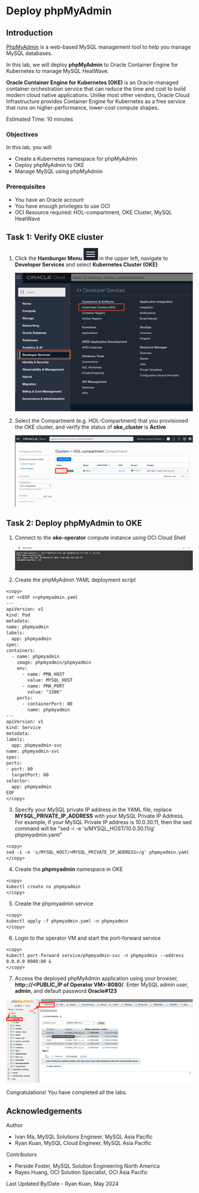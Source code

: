 # Deploy phpMyAdmin

## Introduction

[PhpMyAdmin](https://www.phpmyadmin.net/) is a web-based MySQL management tool to help you manage MySQL databases.

In this lab, we will deploy **phpMyAdmin** to Oracle Container Engine for Kubernetes to manage MySQL HeatWave.

**Oracle Container Engine for Kubernetes (OKE)** is an Oracle-managed container orchestration service that can reduce the time and cost to build modern cloud native applications. Unlike most other vendors, Oracle Cloud Infrastructure provides Container Engine for Kubernetes as a free service that runs on higher-performance, lower-cost compute shapes.

Estimated Time: 10 minutes

### Objectives

In this lab, you will:

* Create a Kubernetes namespace for phpMyAdmin
* Deploy phpMyAdmin to OKE
* Manage MySQL using phpMyAdmin

### Prerequisites

* You have an Oracle account
* You have enough privileges to use OCI
* OCI Resource required: HOL-compartment, OKE Cluster, MySQL HeatWave

## Task 1: Verify OKE cluster

1. Click the **Hamburger Menu** ![OCI Menu](images/hamburger.png) in the upper left, navigate to **Developer Services** and select **Kubernetes Cluster (OKE)**

    ![Navigate to OKE](images/navigate-to-oke.png)

2. Select the Compartment (e.g. HOL-Compartment) that you provisioned the OKE cluster, and verify the status of **oke_cluster** is **Active**

    ![Verify OKE](images/click-cluster.png)

## Task 2: Deploy phpMyAdmin to OKE

1. Connect to the **oke-operator** compute instance using OCI Cloud Shell

    ![Connect to VM](images/connect-to-vm.png)

2. Create the phpMyAdmin YAML deployment script

  ```text
<copy>
cat <<EOF >>phpmyadmin.yaml
---
apiVersion: v1
kind: Pod
metadata:
  name: phpmyadmin
  labels:
    app: phpmyadmin
spec:
  containers:
    - name: phpmyadmin
      image: phpmyadmin/phpmyadmin
      env:
        - name: PMA_HOST
          value: MYSQL_HOST
        - name: PMA_PORT
          value: "3306"
      ports:
        - containerPort: 80
          name: phpmyadmin
---
apiVersion: v1
kind: Service
metadata:
  labels:
    app: phpmyadmin-svc
  name: phpmyadmin-svc
spec:
  ports:
  - port: 80
    targetPort: 80
  selector:
    app: phpmyadmin
EOF
</copy>
```

3. Specify your MySQL private IP address in the YAML file, replace **MYSQL&#95;PRIVATE&#95;IP&#95;ADDRESS** with your MySQL Private IP Address. For example, if your MySQL Private IP address is 10.0.30.11, then the sed command will be "sed -i -e 's/MYSQL_HOST/10.0.30.11/g' phpmyadmin.yaml"

  ```text
 <copy>
 sed -i -e 's/MYSQL_HOST/<MYSQL_PRIVATE_IP_ADDRESS>/g' phpmyadmin.yaml
 </copy>
 ```

4. Create the **phpmyadmin** namespace in OKE

  ```text
 <copy>
 kubectl create ns phpmyadmin
 </copy>
 ```

5. Create the phpmyadmin service

  ```text
 <copy>
 kubectl apply -f phpmyadmin.yaml -n phpmyadmin
 </copy>
```

6. Login to the operator VM and start the port-forward service

  ```text
<copy>
kubectl port-forward service/phpmyadmin-svc -n phpmyadmin --address 0.0.0.0 8080:80 &
</copy>
```

7. Access the deployed phpMyAdmin application using your browser, **http:://&lt;PUBLIC&#95;IP of Operator VM&gt;:8080/**. Enter MySQL admin user, **admin**, and default password **Oracle#123**

  ![PhpMyAdmin](images/phpmyadmin.png)

  Congratulations! You have completed all the labs.

## Acknowledgements

Author

* Ivan Ma, MySQL Solutions Engineer, MySQL Asia Pacific
* Ryan Kuan, MySQL Cloud Engineer, MySQL Asia Pacific

Contributors

* Perside Foster, MySQL Solution Engineering North America
* Rayes Huang, OCI Solution Specialist, OCI Asia Pacific

Last Updated By/Date - Ryan Kuan, May 2024
